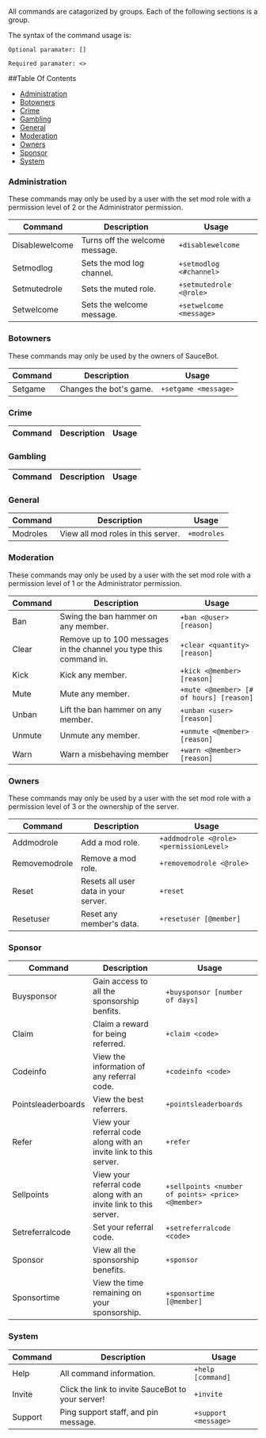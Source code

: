 All commands are catagorized by groups. Each of the following sections is a group.

The syntax of the command usage is:

`Optional paramater: []`

`Required paramater: <>`

##Table Of Contents
- [Administration](#administration)
- [Botowners](#botowners)
- [Crime](#crime)
- [Gambling](#gambling)
- [General](#general)
- [Moderation](#moderation)
- [Owners](#owners)
- [Sponsor](#sponsor)
- [System](#system)

### Administration

These commands may only be used by a user with the set mod role with a permission level of 2 or the Administrator permission.

Command | Description | Usage
---------------- | --------------| -------
Disablewelcome|Turns off the welcome message.|`+disablewelcome`
Setmodlog|Sets the mod log channel.|`+setmodlog <#channel>`
Setmutedrole|Sets the muted role.|`+setmutedrole <@role>`
Setwelcome|Sets the welcome message.|`+setwelcome <message>`

### Botowners

These commands may only be used by the owners of SauceBot.

Command | Description | Usage
---------------- | --------------| -------
Setgame|Changes the bot's game.|`+setgame <message>`

### Crime
Command | Description | Usage
---------------- | --------------| -------

### Gambling
Command | Description | Usage
---------------- | --------------| -------

### General
Command | Description | Usage
---------------- | --------------| -------
Modroles|View all mod roles in this server.|`+modroles`

### Moderation

These commands may only be used by a user with the set mod role with a permission level of 1 or the Administrator permission.

Command | Description | Usage
---------------- | --------------| -------
Ban|Swing the ban hammer on any member.|`+ban <@user> [reason]`
Clear|Remove up to 100 messages in the channel you type this command in.|`+clear <quantity> [reason]`
Kick|Kick any member.|`+kick <@member> [reason]`
Mute|Mute any member.|`+mute <@member> [# of hours] [reason]`
Unban|Lift the ban hammer on any member.|`+unban <user> [reason]`
Unmute|Unmute any member.|`+unmute <@member> [reason]`
Warn|Warn a misbehaving member|`+warn <@member> [reason]`

### Owners

These commands may only be used by a user with the set mod role with a permission level of 3 or the ownership of the server.

Command | Description | Usage
---------------- | --------------| -------
Addmodrole|Add a mod role.|`+addmodrole <@role> <permissionLevel>`
Removemodrole|Remove a mod role.|`+removemodrole <@role>`
Reset|Resets all user data in your server.|`+reset`
Resetuser|Reset any member's data.|`+resetuser [@member]`

### Sponsor
Command | Description | Usage
---------------- | --------------| -------
Buysponsor|Gain access to all the sponsorship benfits.|`+buysponsor [number of days]`
Claim|Claim a reward for being referred.|`+claim <code>`
Codeinfo|View the information of any referral code.|`+codeinfo <code>`
Pointsleaderboards|View the best referrers.|`+pointsleaderboards`
Refer|View your referral code along with an invite link to this server.|`+refer`
Sellpoints|View your referral code along with an invite link to this server.|`+sellpoints <number of points> <price> <@member>`
Setreferralcode|Set your referral code.|`+setreferralcode <code>`
Sponsor|View all the sponsorship benefits.|`+sponsor`
Sponsortime|View the time remaining on your sponsorship.|`+sponsortime [@member]`

### System
Command | Description | Usage
---------------- | --------------| -------
Help|All command information.|`+help [command]`
Invite|Click the link to invite SauceBot to your server!|`+invite`
Support|Ping support staff, and pin message.|`+support <message>`
